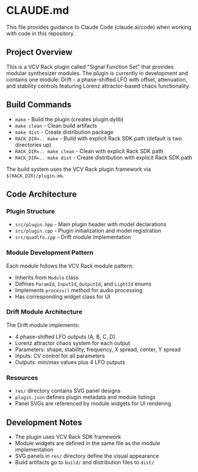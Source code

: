 # CLAUDE.md

This file provides guidance to Claude Code (claude.ai/code) when working with code in this repository.

## Project Overview

This is a VCV Rack plugin called "Signal Function Set" that provides modular synthesizer modules. The plugin is currently in development and contains one module: Drift - a phase-shifted LFO with offset, attenuation, and stability controls featuring Lorenz attractor-based chaos functionality.

## Build Commands

- `make` - Build the plugin (creates plugin.dylib)
- `make clean` - Clean build artifacts 
- `make dist` - Create distribution package
- `RACK_DIR=.. make` - Build with explicit Rack SDK path (default is two directories up)
- `RACK_DIR=.. make clean` - Clean with explicit Rack SDK path
- `RACK_DIR=.. make dist` - Create distribution with explicit Rack SDK path

The build system uses the VCV Rack plugin framework via `$(RACK_DIR)/plugin.mk`.

## Code Architecture

### Plugin Structure
- `src/plugin.hpp` - Main plugin header with model declarations
- `src/plugin.cpp` - Plugin initialization and model registration
- `src/quadlfo.cpp` - Drift module implementation

### Module Development Pattern
Each module follows the VCV Rack module pattern:
- Inherits from `Module` class
- Defines `ParamId`, `InputId`, `OutputId`, and `LightId` enums
- Implements `process()` method for audio processing
- Has corresponding widget class for UI

### Drift Module Architecture
The Drift module implements:
- 4 phase-shifted LFO outputs (A, B, C, D)
- Lorenz attractor chaos system for each output
- Parameters: shape, stability, frequency, X spread, center, Y spread
- Inputs: CV control for all parameters
- Outputs: min/max values plus 4 LFO outputs

### Resources
- `res/` directory contains SVG panel designs
- `plugin.json` defines plugin metadata and module listings
- Panel SVGs are referenced by module widgets for UI rendering

## Development Notes

- The plugin uses VCV Rack SDK framework
- Module widgets are defined in the same file as the module implementation
- SVG panels in `res/` directory define the visual appearance
- Build artifacts go to `build/` and distribution files to `dist/`